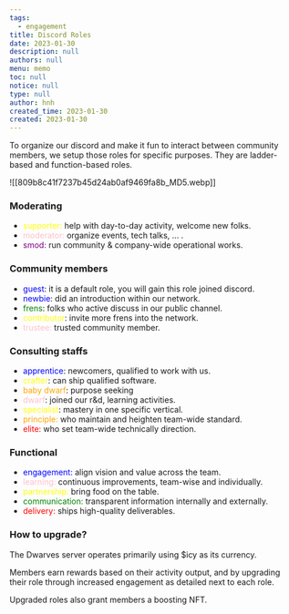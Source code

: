 ```yaml
---
tags: 
  - engagement
title: Discord Roles
date: 2023-01-30
description: null
authors: null
menu: memo
toc: null
notice: null
type: null
author: hnh
created_time: 2023-01-30
created: 2023-01-30
---
```


To organize our discord and make it fun to interact between community members, we setup those roles for specific purposes. They are ladder-based and function-based roles.

![[809b8c41f7237b45d24ab0af9469fa8b_MD5.webp]]

### Moderating

* <span style='color:yellow'>supporter: </span>help with day-to-day activity, welcome new folks.
* <span style='color:pink'>moderator: </span>organize events, tech talks, ... .
* <span style='color:purple'>smod: </span>run community & company-wide operational works.

### Community members

* <span style='color:blue'>guest</span>: it is a default role, you will gain this role joined discord.
* <span style='color:blue'>newbie</span>: did an introduction within our network.
* <span style='color:green'>frens</span>: folks who active discuss in our public channel.
* <span style='color:yellow'>contributor</span>: invite more frens into the network.
* <span style='color:pink'>trustee: </span>trusted community member.

### Consulting staffs

* <span style='color:blue'>apprentice</span>: newcomers, qualified to work with us.
* <span style='color:yellow'>crafter</span>: can ship qualified software.
* <span style='color:orange'>baby dwarf</span>: purpose seeking
* <span style='color:pink'>dwarf</span>: joined our r&d, learning activities.
* <span style='color:yellow'>specialist</span>: mastery in one specific vertical.
* <span style='color:orange'>principle: </span>who maintain and heighten team-wide standard.
* <span style='color:red'>elite: </span>who set<span style='color:red'> </span>team-wide technically direction.

### Functional

* <span style='color:blue'>engagement: </span>align vision and value across the team.
* <span style='color:pink'>learning: </span>continuous improvements, team-wise and individually.
* <span style='color:yellow'>partnership: </span>bring food on the table.
* <span style='color:green'>communication: </span>transparent information internally and externally.
* <span style='color:red'>delivery: </span>ships high-quality deliverables.

### How to upgrade?

The Dwarves server operates primarily using $icy as its currency. 

Members earn rewards based on their activity output, and by upgrading their role through increased engagement as detailed next to each role. 

Upgraded roles also grant members a boosting NFT.
